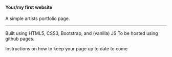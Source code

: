 #### Your/my first website

A simple artists portfolio page.

****

Built using HTML5, CSS3, Bootstrap, and (vanilla) JS
To be hosted using github pages.

Instructions on how to keep your page up to date to come
